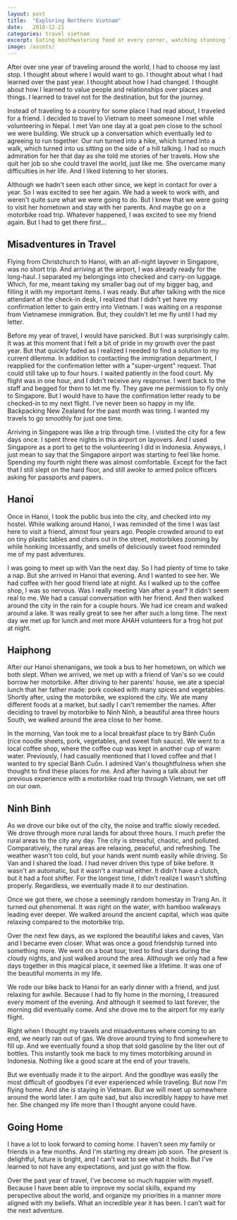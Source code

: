 ```yaml
---
layout: post
title:  "Exploring Northern Vietnam"
date:   2018-12-21
categories: travel vietnam
excerpt: Eating mouthwatering food at every corner, watching stunning landscapes, walking across bamboo bridges, failing to speak Vietnamese, somehow floating on concrete boats, walking past do not enter signs, trying to catch a glimpse of monkeys, getting lost on a motorbike, and enjoying great company.
image: /assets/
---
```


After over one year of traveling around the world, I had to choose my last stop. I thought about where I would want to go. I thought about what I had learned over the past year. I thought about how I had changed. I thought about how I learned to value people and relationships over places and things. I learned to travel not for the destination, but for the journey.

Instead of traveling to a country for some place I had read about, I traveled for a friend. I decided to travel to Vietnam to meet someone I met while volunteering in Nepal. I met Van one day at a goat pen close to the school we were building. We struck up a conversation which eventually led to agreeing to run together. Our run turned into a hike, which turned into a walk, which turned into us sitting on the side of a hill talking. I had so much admiration for her that day as she told me stories of her travels. How she quit her job so she could travel the world, just like me. She overcame many difficulties in her life. And I liked listening to her stories.

Although we hadn't seen each other since, we kept in contact for over a year. So I was excited to see her again. We had a week to work with, and weren't quite sure what we were going to do. But I knew that we were going to visit her hometown and stay with her parents. And maybe go on a motorbike road trip. Whatever happened, I was excited to see my friend again. But I had to get there first...

## Misadventures in Travel

Flying from Christchurch to Hanoi, with an all-night layover in Singapore, was no short trip. And arriving at the airport, I was already ready for the long-haul. I separated my belongings into checked and carry-on luggage. Which, for me, meant taking my smaller bag out of my bigger bag, and filling it with my important items. I was ready. But after talking with the nice attendant at the check-in desk, I realized that I didn't yet have my confirmation letter to gain entry into Vietnam. I was waiting on a response from Vietnamese immigration. But, they couldn't let me fly until I had my letter.

Before my year of travel, I would have panicked. But I was surprisingly calm. It was at this moment that I felt a bit of pride in my growth over the past year. But that quickly faded as I realized I needed to find a solution to my current dilemma. In addition to contacting the immigration department, I reapplied for the confirmation letter with a \"super-urgent\" request. That could still take up to four hours. I waited patiently in the food court. My flight was in one hour, and I didn't receive any response. I went back to the staff and begged for them to let me fly. They gave me permission to fly only to Singapore. But I would have to have the confirmation letter ready to be checked-in to my next flight. I've never been so happy in my life. Backpacking New Zealand for the past month was tiring. I wanted my travels to go smoothly for just one time.

Arriving in Singapore was like a trip through time. I visited the city for a few days once. I spent three nights in this airport on layovers. And I used Singapore as a port to get to the volunteering I did in Indonesia. Anyways, I just mean to say that the Singapore airport was starting to feel like home. Spending my fourth night there was almost comfortable. Except for the fact that I still slept on the hard floor, and still awoke to armed police officers asking for passports and papers.

## Hanoi

Once in Hanoi, I took the public bus into the city, and checked into my hostel. While walking around Hanoi, I was reminded of the time I was last here to visit a friend, almost four years ago. People crowded around to eat on tiny plastic tables and chairs out in the street, motorbikes zooming by while honking incessantly, and smells of deliciously sweet food reminded me of my past adventures.

I was going to meet up with Van the next day. So I had plenty of time to take a nap. But she arrived in Hanoi that evening. And I wanted to see her. We had coffee with her good friend late at night. As I walked up to the coffee shop, I was so nervous. Was I really meeting Van after a year? It didn't seem real to me. We had a casual conversation with her friend. And then walked around the city in the rain for a couple hours. We had ice cream and walked around a lake. It was really great to see her after such a long time. The next day we met up for lunch and met more AHAH volunteers for a frog hot pot at night.

## Haiphong

After our Hanoi shenanigans, we took a bus to her hometown, on which we both slept. When we arrived, we met up with a friend of Van's so we could borrow her motorbike. After driving to her parents' house, we ate a special lunch that her father made: pork cooked with many spices and vegetables. Shortly after, using the motorbike, we explored the city. We ate many different foods at a market, but sadly I can't remember the names. After deciding to travel by motorbike to Ninh Ninh, a beautiful area three hours South, we walked around the area close to her home.

In the morning, Van took me to a local breakfast place to try Bánh Cuốn (rice noodle sheets, pork, vegetables, and sweet fish sauce). We went to a local coffee shop, where the coffee cup was kept in another cup of warm water. Previously, I had casually mentioned that I loved coffee and that I wanted to try special Bánh Cuốn. I admired Van's thoughtfulness when she thought to find these places for me. And after having a talk about her previous experience with a motorbike road trip through Vietnam, we set off on our own.

## Ninh Binh

As we drove our bike out of the city, the noise and traffic slowly receded. We drove through more rural lands for about three hours. I much prefer the rural areas to the city any day. The city is stressful, chaotic, and polluted. Comparatively, the rural areas are relaxing, peaceful, and refreshing. The weather wasn't too cold, but your hands went numb easily while driving. So Van and I shared the load. I had never driven this type of bike before. It wasn't an automatic, but it wasn't a manual either. It didn't have a clutch, but it had a foot shifter. For the longest time, I didn't realize I wasn't shifting properly. Regardless, we eventually made it to our destination.

Once we got there, we chose a seemingly random homestay in Trang An. It turned out phenomenal. It was right on the water, with bamboo walkways leading ever deeper. We walked around the ancient capital, which was quite relaxing compared to the motorbike trip.

Over the next few days, as we explored the beautiful lakes and caves, Van and I became even closer. What was once a good friendship turned into something more. We went on a boat tour, tried to find stars during the cloudy nights, and just walked around the area. Although we only had a few days together in this magical place, it seemed like a lifetime. It was one of the beautiful moments in my life.

We rode our bike back to Hanoi for an early dinner with a friend, and just relaxing for awhile. Because I had to fly home in the morning, I treasured every moment of the evening. And although it seemed to last forever, the morning did eventually come. And she drove me to the airport for my early flight.

Right when I thought my travels and misadventures where coming to an end, we nearly ran out of gas. We drove around trying to find somewhere to fill up. And we eventually found a shop that sold gasoline by the liter out of bottles. This instantly took me back to my times motorbiking around in Indonesia. Nothing like a good scare at the end of your travels.

But we eventually made it to the airport. And the goodbye was easily the most difficult of goodbyes I'd ever experienced while traveling. But now I'm flying home. And she is staying in Vietnam. But we will meet up somewhere around the world later. I am quite sad, but also incredibly happy to have met her. She changed my life more than I thought anyone could have.

## Going Home

I have a lot to look forward to coming home. I haven't seen my family or friends in a few months. And I'm starting my dream job soon. The present is delightful, future is bright, and I can't wait to see what it holds. But I've learned to not have any expectations, and just go with the flow.

Over the past year of travel, I've become so much happier with myself. Because I have been able to improve my social skills, expand my perspective about the world, and organize my priorities in a manner more aligned with my beliefs. What an incredible year it has been. I can't wait for the next adventure.